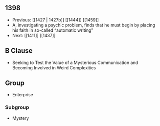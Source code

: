 ## 1398
- Previous: [[1427 | 1427b]] [[1444]] [[1459]] 
- A, investigating a psychic problem, finds that he must begin by placing his faith in so-called “automatic writing”
- Next: [[1411]] [[1437]] 

## B Clause
- Seeking to Test the Value of a Mysterious Communication and Becoming Involved in Weird Complexities

## Group
- Enterprise

### Subgroup
- Mystery

